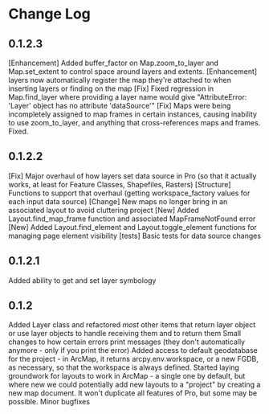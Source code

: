 # Change Log

## 0.1.2.3
[Enhancement] Added buffer_factor on Map.zoom_to_layer and Map.set_extent to control space around layers and extents.
[Enhancement] layers now automatically register the map they're attached to when inserting layers or finding on the map
[Fix] Fixed regression in Map.find_layer where providing a layer name would give "AttributeError: 'Layer' object has no attribute 'dataSource'"
[Fix] Maps were being incompletely assigned to map frames in certain instances, causing inability to use zoom_to_layer, and anything that cross-references maps and frames. Fixed.

## 0.1.2.2
[Fix] Major overhaul of how layers set data source in Pro (so that it actually works, at least for Feature Classes, Shapefiles, Rasters)
[Structure] Functions to support that overhaul (getting workspace_factory values for each input data source)
[Change] New maps no longer bring in an associated layout to avoid cluttering project
[New] Added Layout.find_map_frame function and associated MapFrameNotFound error
[New] Added Layout.find_element and Layout.toggle_element functions for managing page element visibility
[tests] Basic tests for data source changes

## 0.1.2.1
Added ability to get and set layer symbology

## 0.1.2
Added Layer class and refactored *most* other items that return layer object or use layer objects to handle receiving them and to return them
Small changes to how certain errors print messages (they don't automatically anymore - only if you print the error)
Added access to default geodatabase for the project - in ArcMap, it returns arcpy.env.workspace, or a new FGDB, as necessary, so that the workspace is always defined.
Started laying groundwork for layouts to work in ArcMap - a single one by default, but where new we could potentially add new layouts to a "project" by creating a new map document. It won't duplicate all features of Pro, but some may be possible.
Minor bugfixes